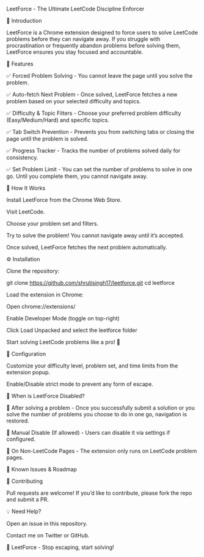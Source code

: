 LeetForce - The Ultimate LeetCode Discipline Enforcer



🚀 Introduction

LeetForce is a Chrome extension designed to force users to solve LeetCode problems before they can navigate away. If you struggle with procrastination or frequently abandon problems before solving them, LeetForce ensures you stay focused and accountable.

🎯 Features

✅ Forced Problem Solving - You cannot leave the page until you solve the problem.

✅ Auto-fetch Next Problem - Once solved, LeetForce fetches a new problem based on your selected difficulty and topics.

✅ Difficulty & Topic Filters - Choose your preferred problem difficulty (Easy/Medium/Hard) and specific topics.

✅ Tab Switch Prevention - Prevents you from switching tabs or closing the page until the problem is solved.

✅ Progress Tracker - Tracks the number of problems solved daily for consistency.

✅ Set Problem Limit - You can set the number of problems to solve in one go. Until you complete them, you cannot navigate away.

📌 How It Works

Install LeetForce from the Chrome Web Store.

Visit LeetCode.

Choose your problem set and filters.

Try to solve the problem! You cannot navigate away until it’s accepted.

Once solved, LeetForce fetches the next problem automatically.

⚙️ Installation

Clone the repository:

git clone https://github.com/shrutisingh17/leetforce.git
cd leetforce

Load the extension in Chrome:

Open chrome://extensions/

Enable Developer Mode (toggle on top-right)

Click Load Unpacked and select the leetforce folder

Start solving LeetCode problems like a pro! 💪

🔧 Configuration

Customize your difficulty level, problem set, and time limits from the extension popup.

Enable/Disable strict mode to prevent any form of escape.

🛑 When is LeetForce Disabled?

🚫 After solving a problem - Once you successfully submit a solution or you solve the number of problems you choose to do in one go, navigation is restored.

🚫 Manual Disable (If allowed) - Users can disable it via settings if configured.

🚫 On Non-LeetCode Pages - The extension only runs on LeetCode problem pages.

🐞 Known Issues & Roadmap



🤝 Contributing

Pull requests are welcome! If you’d like to contribute, please fork the repo and submit a PR.


💡 Need Help?

Open an issue in this repository.

Contact me on Twitter or GitHub.

🚀 LeetForce - Stop escaping, start solving!
